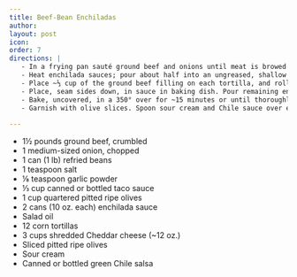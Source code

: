 ```yaml
---
title: Beef-Bean Enchiladas 
author:
layout: post
icon:
order: 7
directions: |
   - In a frying pan sauté ground beef and onions until meat is browed and onions are soft. Stir in beans, salt, garlic powder, taco sauce, and olives; heat until bubbly.
   - Heat enchilada sauces; pour about half into an ungreased, shallow 3-quart baking dish. Pour oil to a depth of about ¼ inch in a small frying pan; heat. Dip tortillas. One at a time, in hot oil to soften; drain quickly. 
   - Place ~⅓ cup of the ground beef filling on each tortilla, and roll to enclose filling.
   - Place, seam sides down, in sauce in baking dish. Pour remaining enchilada sauce evenly over tortillas; cover with cheese. 
   - Bake, uncovered, in a 350° over for ~15 minutes or until thoroughly heated. (Or cover and refrigerate for up to 1 day; if taken directly from refrigerator, increase baking time to 45 minutes.)
   - Garnish with olive slices. Spoon sour cream and Chile sauce over each serving to taste. 
   
---
```


<ul>
	<li>1½ pounds ground beef, crumbled</li>
	<li>1 medium-sized onion, chopped</li>
	<li>1 can (1 lb) refried beans</li>
	<li>1 teaspoon salt</li>
	<li>⅛ teaspoon garlic powder</li>
	<li>⅓ cup canned or bottled taco sauce</li>
	<li>1 cup quartered pitted ripe olives</li>
	<li>2 cans (10 oz. each) enchilada sauce</li>
	<li>Salad oil</li>
	<li>12 corn tortillas</li>
	<li>3 cups shredded Cheddar cheese (~12 oz.)</li>
	<li>Sliced pitted ripe olives</li>
	<li>Sour cream</li>
	<li>Canned or bottled green Chile salsa</li>
</ul>